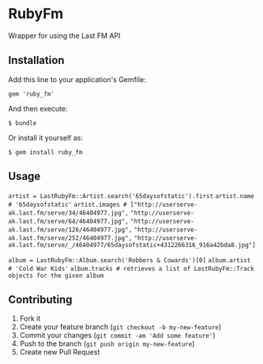 # RubyFm

Wrapper for using the Last FM API

## Installation

Add this line to your application's Gemfile:

`gem 'ruby_fm'`

And then execute:

`$ bundle`

Or install it yourself as:

`$ gem install ruby_fm`

## Usage

`artist = LastRubyFm::Artist.search('65daysofstatic').first`
`artist.name # '65daysofstatic'`
`artist.images # ["http://userserve-ak.last.fm/serve/34/46404977.jpg",`
                `"http://userserve-ak.last.fm/serve/64/46404977.jpg",`
                `"http://userserve-ak.last.fm/serve/126/46404977.jpg",`
                `"http://userserve-ak.last.fm/serve/252/46404977.jpg",`
                `"http://userserve-ak.last.fm/serve/_/46404977/65daysofstatic+4312266316_916a42bda8.jpg"]`

`album = LastRubyFm::Album.search('Robbers & Cowards')[0]`
`album.artist  # 'Cold War Kids'`
`album.tracks # retrieves a list of LastRubyFm::Track objects for the given album`

## Contributing

1. Fork it
2. Create your feature branch (`git checkout -b my-new-feature`)
3. Commit your changes (`git commit -am 'Add some feature'`)
4. Push to the branch (`git push origin my-new-feature`)
5. Create new Pull Request
